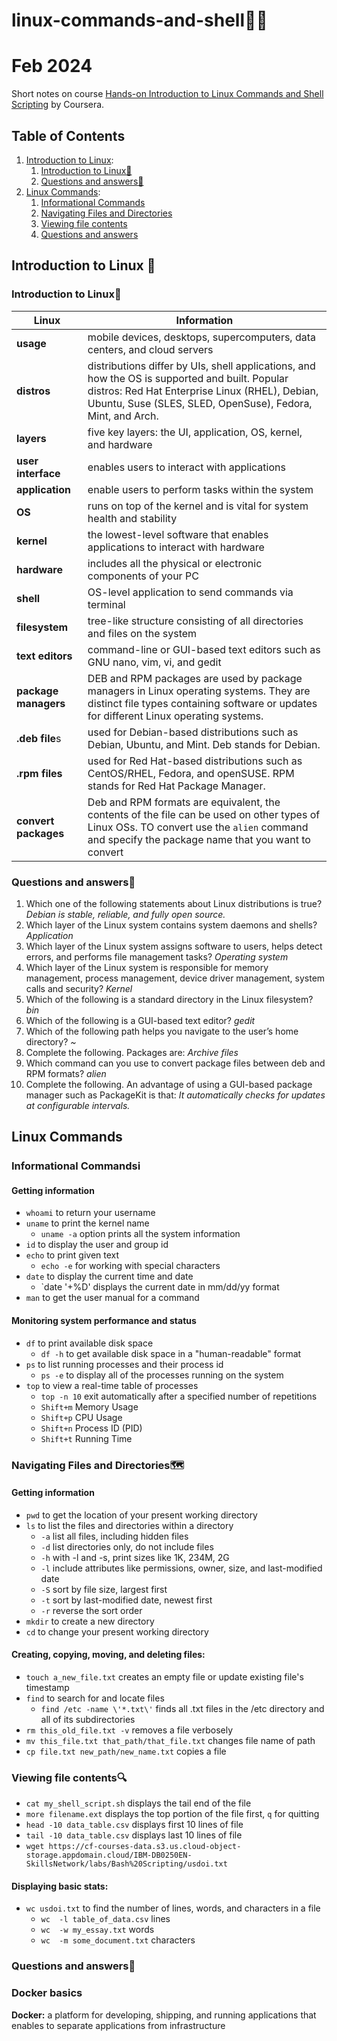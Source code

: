 # linux-commands-and-shell🐧🐚
# Feb 2024

Short notes on course [Hands-on Introduction to Linux Commands and Shell Scripting](https://www.coursera.org/learn/hands-on-introduction-to-linux-commands-and-shell-scripting) by Coursera. 

## Table of Contents
1. [Introduction to Linux](#introduction-to-linux):
	1. [Introduction to Linux👋](#introduction-to-linux👋)
	1. [Questions and answers💯](#questions-and-answers💯)
2. [Linux Commands](#linux-commands):
	1. [Informational Commands](#informational-commandsℹ️)
 	2. [Navigating Files and Directories](#navigating-files-and-directories🗺️)
  	3. [Viewing file contents](#viewing-file-contents🔍)
   	4. [Questions and answers](#questions-and-answers💯)

## Introduction to Linux 🐧
### Introduction to Linux👋

|Linux|Information|
|---|---|
|**usage**|mobile devices, desktops, supercomputers, data centers, and cloud servers|
|**distros**|distributions differ by UIs, shell applications, and how the OS is supported and built. Popular distros: Red Hat Enterprise Linux (RHEL), Debian, Ubuntu, Suse (SLES, SLED, OpenSuse), Fedora, Mint, and Arch.|
|**layers**|five key layers: the UI, application, OS, kernel, and hardware|
|**user interface**|enables users to interact with applications|
|**application**|enable users to perform tasks within the system|
|**OS**|runs on top of the kernel and is vital for system health and stability|
|**kernel**|the lowest-level software that enables applications to interact with hardware|
|**hardware**|includes all the physical or electronic components of your PC|
|**shell**|OS-level application to send commands via terminal|
|**filesystem**|tree-like structure consisting of all directories and files on the system|
|**text editors**|command-line or GUI-based text editors such as GNU nano, vim, vi, and gedit|
|**package managers**|DEB and RPM packages are used by package managers in Linux operating systems. They are distinct file types containing software or updates for different Linux operating systems.|
|**.deb file**s|used for Debian-based distributions such as Debian, Ubuntu, and Mint. Deb stands for Debian.|
|**.rpm files**|used for Red Hat-based distributions such as CentOS/RHEL, Fedora, and openSUSE. RPM stands for Red Hat Package Manager.|
|**convert packages**|Deb and RPM formats are equivalent, the contents of the file can be used on other types of Linux OSs. TO convert use the `alien` command and specify the package name that you want to convert|

### Questions and answers💯
1. Which one of the following statements about Linux distributions is true? *Debian is stable, reliable, and fully open source.*
2. Which layer of the Linux system contains system daemons and shells? *Application*
3. Which layer of the Linux system assigns software to users, helps detect errors, and performs file management tasks? *Operating system*
4. Which layer of the Linux system is responsible for memory management, process management, device driver management, system calls and security? *Kernel*
5. Which of the following is a standard directory in the Linux filesystem? *bin*
6. Which of the following is a GUI-based text editor? *gedit*
7. Which of the following path helps you navigate to the user’s home directory? *~*
8. Complete the following. Packages are: _Archive files_
9. Which command can you use to convert package files between deb and RPM formats? _alien_
10. Complete the following. An advantage of using a GUI-based package manager such as PackageKit is that: _It automatically checks for updates at configurable intervals._


## Linux Commands
### Informational Commandsℹ️
#### Getting information
- `whoami` to return your username
- `uname` to print the kernel name
	- `uname -a` option prints all the system information
- `id` to display the user and group id
- `echo` to print given text
	- `echo -e` for working with special characters
- `date` to display the current time and date
	- `date '+%D' displays the current date in mm/dd/yy format
- `man` to get the user manual for a command
#### Monitoring system performance and status
- `df` to print available disk space
	- `df -h` to get available disk space in a "human-readable" format
- `ps` to list running processes and their process id
	- `ps -e` to display all of the processes running on the system
- `top` to view a real-time table of processes
	- `top -n 10` exit automatically after a specified number of repetitions
	- `Shift+m` Memory Usage 
	- `Shift+p` CPU Usage
	- `Shift+n` Process ID (PID)
	- `Shift+t` Running Time

### Navigating Files and Directories🗺️
#### Getting information
- `pwd` to get the location of your present working directory
- `ls` to list the files and directories within a directory
	- `-a`	list all files, including hidden files
	- `-d` list directories only, do not include files
	- `-h`	with -l and -s, print sizes like 1K, 234M, 2G
	- `-l`	include attributes like permissions, owner, size, and last-modified date
	- `-S`	sort by file size, largest first
	- `-t`	sort by last-modified date, newest first
	- `-r`	reverse the sort order
- `mkdir` to create a new directory
- `cd` to change your present working directory
#### Creating, copying, moving, and deleting files:
- `touch a_new_file.txt` creates an empty file or update existing file's timestamp
- `find` to search for and locate files
	- `find /etc -name \'*.txt\'` finds all .txt files in the /etc directory and all of its subdirectories
- `rm this_old_file.txt -v` removes a file verbosely
- `mv this_file.txt that_path/that_file.txt` changes file name of path
- `cp file.txt new_path/new_name.txt` copies a file

  
### Viewing file contents🔍
- `cat my_shell_script.sh` displays the tail end of the file
- `more filename.ext` displays the top portion of the file first, `q` for quitting
- `head -10 data_table.csv` displays first 10 lines of file
- `tail -10 data_table.csv` displays last 10 lines of file
- `wget https://cf-courses-data.s3.us.cloud-object-storage.appdomain.cloud/IBM-DB0250EN-SkillsNetwork/labs/Bash%20Scripting/usdoi.txt`
#### Displaying basic stats:
- `wc usdoi.txt` to find the number of lines, words, and characters in a file
	- `wc  -l table_of_data.csv` lines
	- `wc  -w my_essay.txt` words
	- `wc  -m some_document.txt` characters

### Questions and answers💯









### Docker basics
**Docker:** a platform for developing, shipping, and running applications that  enables to separate applications from  infrastructure
